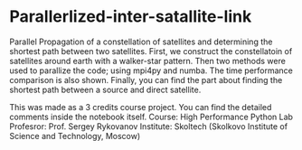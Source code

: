 # Parallerlized-inter-satallite-link
Parallel Propagation of a constellation of satellites and determining the shortest path between two satellites. 
First, we construct the constellatoin of satellites around earth with a walker-star pattern. Then two methods were used to parallize the code; using mpi4py
and numba. The time performance comparison is also shown. Finally, you can find the part about finding the shortest path between a source and direct satellite.  

This was made as a 3 credits course project. You can find the detailed comments inside the notebook itself. 
Course: High Performance Python Lab
Profesror: Prof. Sergey Rykovanov
Institute: Skoltech (Skolkovo Institute of Science and Technology, Moscow)

